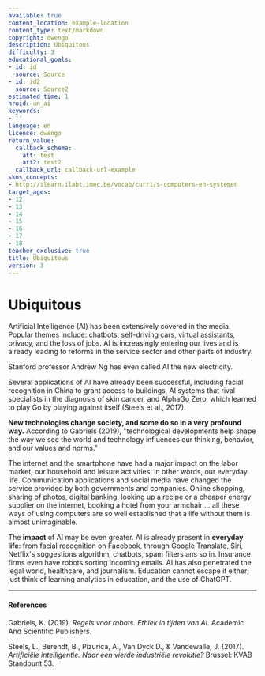 ```yaml
---
available: true
content_location: example-location
content_type: text/markdown
copyright: dwengo
description: Ubiquitous
difficulty: 3
educational_goals:
- id: id
  source: Source
- id: id2
  source: Source2
estimated_time: 1
hruid: un_ai
keywords:
- ''
language: en
licence: dwengo
return_value:
  callback_schema:
    att: test
    att2: test2
  callback_url: callback-url-example
skos_concepts:
- http://ilearn.ilabt.imec.be/vocab/curr1/s-computers-en-systemen
target_ages:
- 12
- 13
- 14
- 15
- 16
- 17
- 18
teacher_exclusive: true
title: Ubiquitous
version: 3
---
```

# Ubiquitous
Artificial Intelligence (AI) has been extensively covered in the media. Popular themes include: chatbots, self-driving cars, virtual assistants, privacy, and the loss of jobs. AI is increasingly entering our lives and is already leading to reforms in the service sector and other parts of industry.

Stanford professor Andrew Ng has even called AI the new electricity.

Several applications of AI have already been successful, including facial recognition in China to grant access to buildings, AI systems that rival specialists in the diagnosis of skin cancer, and AlphaGo Zero, which learned to play Go by playing against itself (Steels et al., 2017).

**New technologies change society, and some do so in a very profound way.** According to Gabriels (2019), "technological developments help shape the way we see the world and technology influences our thinking, behavior, and our values and norms."

The internet and the smartphone have had a major impact on the labor market, our household and leisure activities: in other words, our everyday life. Communication applications and social media have changed the service provided by both governments and companies. Online shopping, sharing of photos, digital banking, looking up a recipe or a cheaper energy supplier on the internet, booking a hotel from your armchair ... all these ways of using computers are so well established that a life without them is almost unimaginable.

The **impact** of AI may be even greater. AI is already present in **everyday life**: from facial recognition on Facebook, through Google Translate, Siri, Netflix's suggestions algorithm, chatbots, spam filters ans so in. Insurance firms even have robots sorting incoming emails. AI has also penetrated the legal world, healthcare, and journalism. Education cannot escape it either; just think of learning analytics in education, and the use of ChatGPT.

---
#### References

Gabriels, K. (2019). *Regels voor robots. Ethiek in tijden van AI.* Academic And Scientific Publishers.

Steels, L., Berendt, B., Pizurica, A., Van Dyck D., & Vandewalle, J. (2017). *Artificiële intelligentie. Naar een vierde industriële revolutie?* Brussel: KVAB Standpunt 53.
